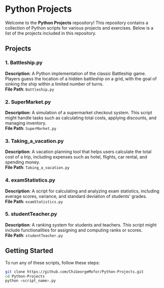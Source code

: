 # Python Projects
 
Welcome to the **Python Projects** repository! This repository contains a collection of Python scripts for various projects and exercises. Below is a list of the projects included in this repository.  
      
## Projects   
         
### 1. Battleship.py   
**Description**: A Python implementation of the classic Battleship game. Players guess the location of a hidden battleship on a grid, with the goal of sinking the ship within a limited number of turns.   
**File Path**: `Battleship.py`  
 
### 2. SuperMarket.py
**Description**: A simulation of a supermarket checkout system. This script might handle tasks such as calculating total costs, applying discounts, and managing inventory.  
**File Path**: `SuperMarket.py`  

### 3. Taking_a_vacation.py
**Description**: A vacation planning tool that helps users calculate the total cost of a trip, including expenses such as hotel, flights, car rental, and spending money.  
**File Path**: `Taking_a_vacation.py`  

### 4. examStatistics.py
**Description**: A script for calculating and analyzing exam statistics, including average scores, variance, and standard deviation of students' grades.  
**File Path**: `examStatistics.py`  

### 5. studentTeacher.py
**Description**: A ranking system for students and teachers. This script might include functionalities for assigning and computing ranks or scores.  
**File Path**: `studentTeacher.py`  

## Getting Started

To run any of these scripts, follow these steps:

```bash
git clone https://github.com/ChiGeorgeMofor/Python-Projects.git
cd Python-Projects
python <script_name>.py
